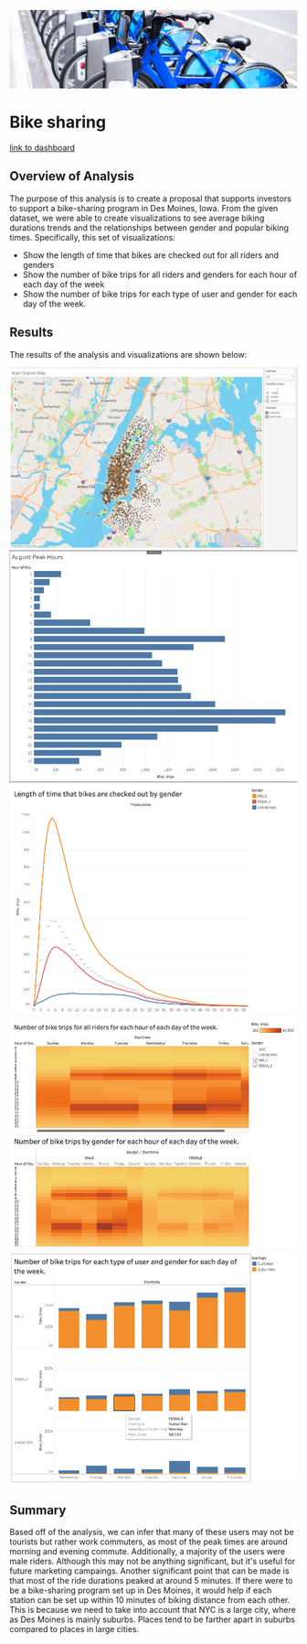 ![Bikesharing](CityBike.png)

# Bike sharing
[link to dashboard](https://public.tableau.com/app/profile/richard.b.odell.jr/viz/CitiBikeStory_16635601503250/CitibikeStory?publish=yes "link to dashboard")

## Overview of Analysis
The purpose of this analysis is to create a proposal that supports investors to support a bike-sharing program in Des Moines, Iowa. From the given dataset, we were able to create visualizations to see average biking durations trends and the relationships between gender and popular biking times. Specifically, this set of visualizations:

- Show the length of time that bikes are checked out for all riders and genders
- Show the number of bike trips for all riders and genders for each hour of each day of the week
- Show the number of bike trips for each type of user and gender for each day of the week.

## Results
The results of the analysis and visualizations are shown below:

![Bikesharing](map.png)
![Bikesharing](Aug_peak_hours.png)
![Bikesharing](Q1.png)
![Bikesharing](Q2.png)
![Bikesharing](Q3.png)





## Summary

Based off of the analysis, we can infer that many of these users may not be tourists but rather work commuters, as most of the peak times are around morning and evening commute. Additionally, a majority of the users were male riders. Although this may not be anything significant, but it's useful for future marketing campaings. Another significant point that can be made is that most of the ride durations peaked at around 5 minutes. If there were to be a bike-sharing program set up in Des Moines, it would help if each station can be set up within 10 minutes of biking distance from each other. This is because we need to take into account that NYC is a large city, where as Des Moines is mainly suburbs. Places tend to be farther apart in suburbs compared to places in large cities.
